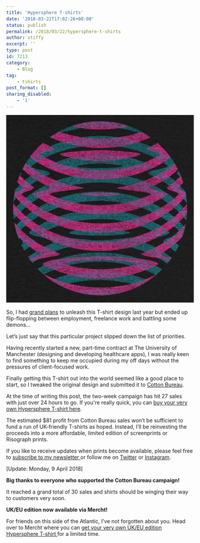 ```yaml
---
title: 'Hypersphere T-shirts'
date: '2018-03-22T17:02:26+00:00'
status: publish
permalink: /2018/03/22/hypersphere-t-shirts
author: stiffy
excerpt: ''
type: post
id: 7213
category:
    - Blog
tag:
    - tshirts
post_format: []
sharing_disabled:
    - '1'
---
```

![Hypersphere](18881_lSxg-600x600.jpeg)

So, I had [grand plans](https://www.jamesstiff.com/2017/02/10/work-in-progress/) to unleash this T-shirt design last year but ended up flip-flopping between employment, freelance work and battling some demons…

Let’s just say that this particular project slipped down the list of priorities.

Having recently started a new, part-time contract at The University of Manchester (designing and developing healthcare apps), I was really keen to find something to keep me occupied during my off days without the pressures of client-focused work.

Finally getting this T-shirt out into the world seemed like a good place to start, so I tweaked the original design and submitted it to [Cotton Bureau](https://cottonbureau.com/products/hypersphere).

At the time of writing this post, the two-week campaign has hit 27 sales with just over 24 hours to go. If you're really quick, you can [buy your very own Hypersphere T-shirt here](https://cottonbureau.com/products/hypersphere).

The estimated $81 profit from Cotton Bureau sales won’t be sufficient to fund a run of UK-friendly T-shirts as hoped. Instead, I’ll be reinvesting the proceeds into a more affordable, limited edition of screenprints or Risograph prints.

If you like to receive updates when prints become available, please feel free to [subscribe to my newsletter ](https://www.jamesstiff.com/newsletter/)or follow me on [Twitter](https://twitter.com/jamesstiff) or [Instagram](https://instagram.com/jamesstiff).

\[Update: Monday, 9 April 2018\]

**Big thanks to everyone who supported the Cotton Bureau campaign!**

It reached a grand total of 30 sales and shirts should be winging their way to customers very soon.

**UK/EU edition now available via Mercht!**

For friends on this side of the Atlantic, I've not forgotten about you. Head over to Mercht where you can [get your very own UK/EU edition Hypersphere T-shirt ](https://www.mercht.com/c/hypersphere)for a limited time.